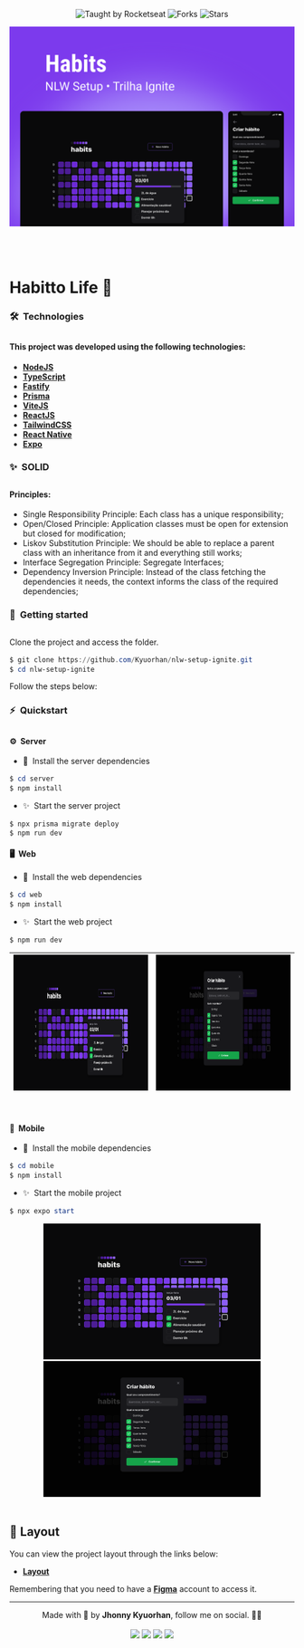 <p align="center">
  <img src="https://img.shields.io/static/v1?label=Taught%20by&message=Rocketseat&color=white&labelColor=8257E5" alt="Taught by Rocketseat">
  <img src="https://img.shields.io/github/forks/Kyuorhan/nlw-setup-ignite?label=forks&message=MIT&color=white&labelColor=8257E5" alt="Forks">
  <img src="https://img.shields.io/github/stars/Kyuorhan/nlw-setup-ignite?label=stars&message=MIT&color=white&labelColor=8257E5" alt="Stars">
</p>

![](./.github/Cover.svg)

<br>
<br>

# Habitto Life 💪

### 🛠️&nbsp; Technologies
##

#### This project was developed using the following technologies:

- [**NodeJS**](https://nodejs.org/)
- [**TypeScript**](https://www.typescriptlang.org/)
- [**Fastify**](https://www.fastify.io/)
- [**Prisma**](https://www.prisma.io/)
- [**ViteJS**](https://vitejs.dev/)
- [**ReactJS**](https://reactjs.org/)
- [**TailwindCSS**](https://tailwindcss.com/)
- [**React Native**](https://reactnative.dev/)
- [**Expo**](https://expo.io/)

### ✨&nbsp; SOLID
##

#### Principles:

- Single Responsibility Principle: Each class has a unique responsibility;
- Open/Closed Principle: Application classes must be open for extension but closed for modification;
- Liskov Substitution Principle: We should be able to replace a parent class with an inheritance from it and everything still works;
- Interface Segregation Principle: Segregate Interfaces;
- Dependency Inversion Principle: Instead of the class fetching the dependencies it needs, the context informs the class of the required dependencies;

### 🚀&nbsp; Getting started
##

Clone the project and access the folder.

```powershell
$ git clone https://github.com/Kyuorhan/nlw-setup-ignite.git
$ cd nlw-setup-ignite
```
Follow the steps below:

### ⚡️&nbsp; Quickstart 
##

#### ⚙️&nbsp; Server

- 📝&nbsp; Install the server dependencies
```powershell
$ cd server
$ npm install
```
- ✨&nbsp; Start the server project
```powershel
$ npx prisma migrate deploy
$ npm run dev
```

#### 🖥️&nbsp; Web 

- 📝&nbsp; Install the web dependencies 
```powershell
$ cd web
$ npm install
```
- ✨&nbsp; Start the web project
```powershell
$ npm run dev
```
<!-- <div align="center">
 <img height="320em" src="./.github/Habits%20(Web)/Home.svg"/>
 <img height="320em" src="./.github/Habits%20(Web)/New habit.svg"/>
</div> -->

|<div align="center"><a href="./.github/Habits%20(Web)/Home.svg"> <img height="240em" src="./.github/Habits%20(Web)/Home.svg"/></a> | <a href="./.github/Habits%20(Web)/New habit.svg"> <img height="240em" src="./.github/Habits%20(Web)/New habit.svg" /></a> |
| -------------------------------------------------------------------------------------------------------------------------------------------------------------------------------------------------------------------------------------- | ---------------------------------------------------------------------------------------------------------------------------------------------------------------------------------------------------- |
</div>

<br>

#### 📱&nbsp; Mobile 

- 📝&nbsp; Install the mobile dependencies 
```powershell
$ cd mobile
$ npm install
```
- ✨&nbsp; Start the mobile project
```powershell
$ npx expo start
```
<div align="center">
 <img height="240em" src="./.github/Habits%20(Web)/Home.svg"/>
 <img height="240em" src="./.github/Habits%20(Web)/New habit.svg"/>
</div>

<br>

## 🔖 Layout

You can view the project layout through the links below:

- [**Layout**](<https://www.figma.com/file/442WMJvtAjHkPtZ15b1YqX/Habits-(Community)?node-id=6%3A344&t=ucj9NeYTYwlycTCl-0>)

Remembering that you need to have a [**Figma**](http://figma.com/) account to access it.

---

<div align="center"> Made with 💜 by <b>Jhonny Kyuorhan</b>, follow me on social. 🐱‍💻</div>

<br>

 <div align="center" > 
  <a href="https://www.instagram.com/kyuorhan" target="_blank"> <img src="https://img.shields.io/badge/-Instagram-%23E4405F?style=for-the-badge&logo=instagram&logoColor=white" target="_blank"></a>
  <a href="https://discord.gg/nWaPT22Cce" target="_blank"> <img src="https://img.shields.io/badge/Discord-7289DA?style=for-the-badge&logo=discord&logoColor=white" target="_blank"></a> 
  <a href = "mailto:jkprogrammer96@gmail.com"><img src="https://img.shields.io/badge/-Gmail-%23333?style=for-the-badge&logo=gmail&logoColor=white" target="_blank"></a>
  <a href="https://www.linkedin.com/in/jhonny-kyuorhan/" target="_blank"> <img src="https://img.shields.io/badge/-LinkedIn-%230077B5?style=for-the-badge&logo=linkedin&logoColor=white" target="_blank"></a> 
</div>   
